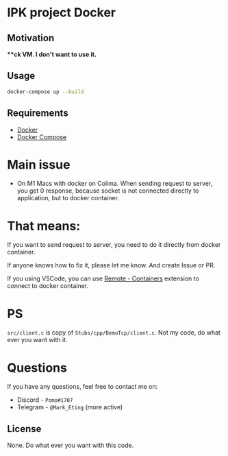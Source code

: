 # IPK project Docker

## Motivation
**\*\*ck VM. I don't want to use it.**

## Usage
```bash
docker-compose up --build
```

## Requirements
* [Docker](https://www.docker.com/)
* [Docker Compose](https://docs.docker.com/compose/)

# Main issue
* On M1 Macs with docker on Colima. When sending request to server,
 you get 0 response, because socket is not connected directly to application,
 but to docker container.

# That means:
If you want to send request to server, you need to do it directly from docker container.

If anyone knows how to fix it, please let me know. And create Issue or PR.

If you using VSCode, you can use [Remote - Containers](https://marketplace.visualstudio.com/items?itemName=ms-vscode-remote.remote-containers) extension to connect to docker container.

# PS
`src/client.c` is copy of `Stubs/cpp/DemoTcp/client.c`. Not my code, do what ever you want with it. 

# Questions
If you have any questions, feel free to contact me on:  
* Discord - `Pomo#1707`  
* Telegram - `@Mark_Eting` (more active)

## License
None. Do what ever you want with this code.